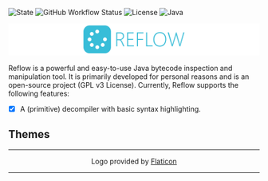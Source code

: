 ![State](https://img.shields.io/badge/State-ALPHA-red?style=for-the-badge)
![GitHub Workflow Status](https://img.shields.io/github/actions/workflow/status/PolYRocketMatt/delegate/build_deploy.yml?color=68AD63&style=for-the-badge)
![License](https://img.shields.io/badge/License-GPLv3-%2368AD63?style=for-the-badge)
![Java](https://img.shields.io/badge/Java-17-%233e7fa8?logo=java&style=for-the-badge)


<p align="center">
    <img width="512" height="64" src="img/reflow-blue-logo.png" />
</p>

Reflow is a powerful and easy-to-use Java bytecode inspection and manipulation tool. It is primarily developed for personal
reasons and is an open-source project (GPL v3 License). Currently, Reflow supports the following
features:

-   [x] A (primitive) decompiler with basic syntax highlighting.

## Themes



--- 

<p align="center">
Logo provided by <a href="https://www.flaticon.com/free-icons/amino-acids">Flaticon</a>
</p>

---